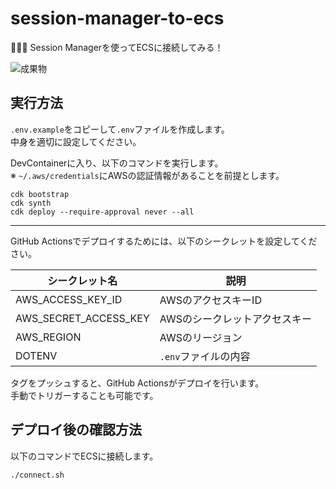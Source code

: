 # session-manager-to-ecs

🎨🎨🎨 Session Managerを使ってECSに接続してみる！  

![成果物](./fruit.gif)  

## 実行方法

`.env.example`をコピーして`.env`ファイルを作成します。  
中身を適切に設定してください。  

DevContainerに入り、以下のコマンドを実行します。  
※ `~/.aws/credentials`にAWSの認証情報があることを前提とします。  

```shell
cdk bootstrap
cdk synth
cdk deploy --require-approval never --all
```

---

GitHub Actionsでデプロイするためには、以下のシークレットを設定してください。  

| シークレット名 | 説明 |
| --- | --- |
| AWS_ACCESS_KEY_ID | AWSのアクセスキーID |
| AWS_SECRET_ACCESS_KEY | AWSのシークレットアクセスキー |
| AWS_REGION | AWSのリージョン |
| DOTENV | `.env`ファイルの内容 |

タグをプッシュすると、GitHub Actionsがデプロイを行います。  
手動でトリガーすることも可能です。  

## デプロイ後の確認方法

以下のコマンドでECSに接続します。  

```shell
./connect.sh
```
